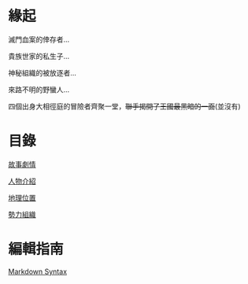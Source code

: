 <!-- TITLE: 首頁 -->
<!-- SUBTITLE: 安安我首頁ㄛ -->

# 緣起
滅門血案的倖存者…

貴族世家的私生子…

神秘組織的被放逐者…

來路不明的野蠻人…

四個出身大相徑庭的冒險者齊聚一堂，~~聯手揭開了王國最黑暗的一面~~(並沒有)

# 目錄
[故事劇情](故事/流水帳)

[人物介紹](角色/列表)

[地理位置](地理/列表)

[勢力組織](組織/列表)

# 編輯指南
[Markdown Syntax](https://docs.requarks.io/wiki/user-guide/markdown-syntax)
